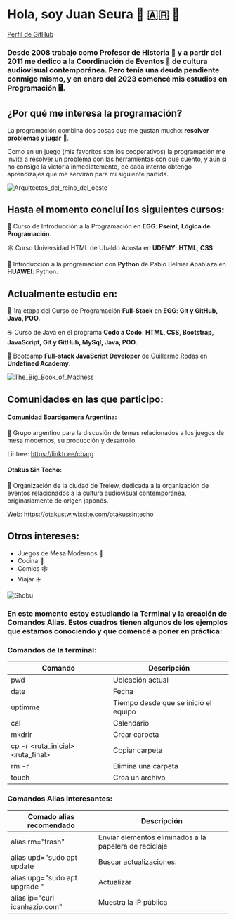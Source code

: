 # Hola, soy Juan Seura 🏫 🇦🇷 🎲 

[Perfil de GitHub](https://github.com/Seujumon)

### Desde 2008 trabajo como **Profesor de Historia** 🏫 y a partir del 2011 me dedico a la **Coordinación de Eventos** 🥳 de cultura audiovisual contemporánea. Pero tenía una deuda pendiente conmigo mismo, y en enero del 2023 comencé mis estudios en **Programación** 🖥️.

## ¿Por qué me interesa la programación? 
La programación combina dos cosas que me gustan mucho: **resolver problemas y jugar** 🎲. 

Como en un juego (mis favoritos son los cooperativos) la programación me invita a resolver un problema con las herramientas con que cuento, y aún si no consigo la victoria inmediatemente, de cada intento obtengo aprendizajes que me servirán para mi siguiente partida. 

![Arquitectos_del_reino_del_oeste](https://cf.geekdo-images.com/Gedf_SM_LDWGvQ_nf1zP1g__imagepage/img/hlirbHQwHFDc6yoBW7ChONldLao=/fit-in/900x600/filters:no_upscale():strip_icc()/pic7378369.png?auto=format&fit=clip&q=40&w=100) 

## Hasta el momento concluí los siguientes cursos: 

🥚 Curso de Introducción a la Programación en **EGG**: **Pseint**, **Lógica de Programación**.  

🕸️ Curso Universidad HTML de Ubaldo Acosta en **UDEMY**: **HTML**, **CSS**

🐍 Introducción a la programación con **Python** de Pablo Belmar Apablaza en **HUAWEI**: Python. 




## Actualmente estudio en:  
🥚 1ra etapa del Curso de Programación **Full-Stack** en **EGG**: **Git y GitHub, Java, POO.** 

☕ Curso de Java en el programa **Codo a Codo**: **HTML, CSS, Bootstrap, JavaScript, Git y GitHub, MySql, Java, POO.**

🐚 Bootcamp **Full-stack JavaScript Developer** de Guillermo Rodas en **Undefined Academy**.


![The_Big_Book_of_Madness](https://cf.geekdo-images.com/DYKiidTQUrAkshRPTTxV5A__imagepagezoom/img/EPZZQSrS82O4gYYPAGVblafIkHc=/fit-in/1200x900/filters:no_upscale():strip_icc()/pic7379291.png?auto=format&fit=clip&q=40&w=100) 

## Comunidades en las que participo: 

#### Comunidad Boardgamera Argentina: 

🎲 Grupo argentino para la discusión de temas relacionados a los juegos de mesa modernos, su producción y desarrollo. 

Lintree: https://linktr.ee/cbarg

#### Otakus Sin Techo: 
👺 Organización de la ciudad de Trelew, dedicada a la organización de eventos relacionados a la cultura audiovisual contemporánea, originariamente de origen japonés. 

Web: https://otakustw.wixsite.com/otakussintecho

## Otros intereses: 
* Juegos de Mesa Modernos 🎲
* Cocina 🥫
* Comics 🕸️
* Viajar ✈️


![Shobu](https://cf.geekdo-images.com/ChsD9NOlNaasadu793M7vQ__imagepage/img/27xAn41juFDj3XAT-28mjG7IGXo=/fit-in/900x600/filters:no_upscale():strip_icc()/pic7378387.png?auto=format&fit=clip&q=40&w=100) 

### En este momento estoy estudiando la Terminal y la creación de Comandos Alias. Estos cuadros tienen algunos de los ejemplos que estamos conociendo y que comencé a poner en práctica: 

### Comandos de la terminal: 

| Comando | Descripción |
|---------|-------------|
| pwd | Ubicación actual | 
| date | Fecha | 
| uptimme | Tiempo desde que se inició el equipo | 
| cal | Calendario | 
| mkdrir <nombre> | Crear carpeta | 
| cp -r <ruta_inicial><ruta_final> | Copiar carpeta | 
| rm -r <nombre> | Elimina una carpeta | 
| touch <nombre> | Crea un archivo | 




### Comandos Alias Interesantes: 

| Comado alias recomendado | Descripción | 
|--------------------------|-------------|
| alias rm="trash" | Enviar elementos eliminados a la papelera de reciclaje | 
| alias upd="sudo apt update | Buscar actualizaciones. | 
| alias upg="sudo apt upgrade " | Actualizar | 
| alias ip="curl icanhazip.com" | Muestra la IP pública | 
  

